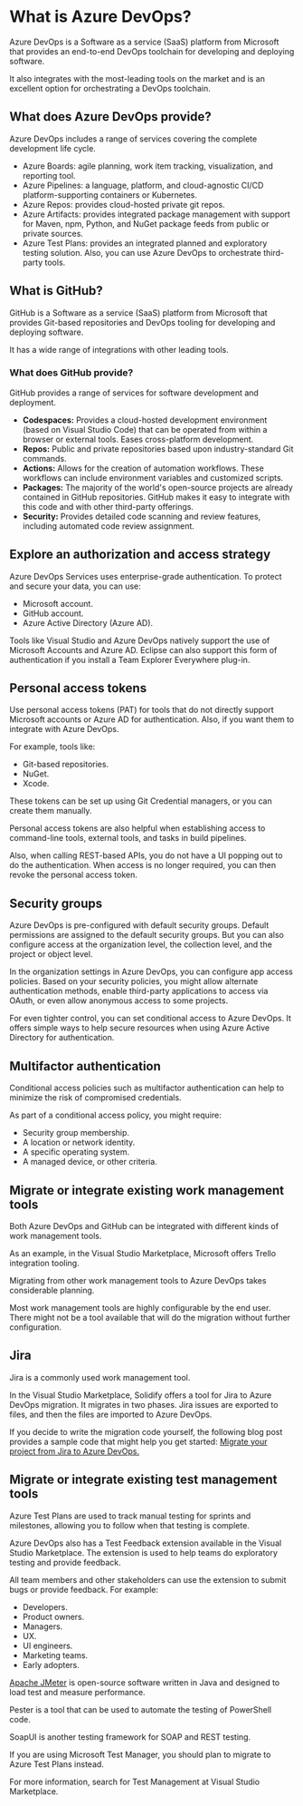 # What is Azure DevOps?

Azure DevOps is a Software as a service (SaaS) platform from Microsoft that provides an end-to-end DevOps toolchain for developing and deploying software.

It also integrates with the most-leading tools on the market and is an excellent option for orchestrating a DevOps toolchain.

## What does Azure DevOps provide?

Azure DevOps includes a range of services covering the complete development life cycle.

* Azure Boards: agile planning, work item tracking, visualization, and reporting tool.
* Azure Pipelines: a language, platform, and cloud-agnostic CI/CD platform-supporting containers or Kubernetes.
* Azure Repos: provides cloud-hosted private git repos.
* Azure Artifacts: provides integrated package management with support for Maven, npm, Python, and NuGet package feeds from public or private sources.
* Azure Test Plans: provides an integrated planned and exploratory testing solution.
Also, you can use Azure DevOps to orchestrate third-party tools.
  
## What is GitHub?

GitHub is a Software as a service (SaaS) platform from Microsoft that provides Git-based repositories and DevOps tooling for developing and deploying software.

It has a wide range of integrations with other leading tools.

### What does GitHub provide?

GitHub provides a range of services for software development and deployment.

* <b>Codespaces:</b> Provides a cloud-hosted development environment (based on Visual Studio Code) that can be operated from within a browser or external tools. Eases cross-platform development.
* <b>Repos:</b> Public and private repositories based upon industry-standard Git commands.
* <b>Actions:</b> Allows for the creation of automation workflows. These workflows can include environment variables and customized scripts.
* <b>Packages:</b> The majority of the world's open-source projects are already contained in GitHub repositories. GitHub makes it easy to integrate with this code and with other third-party offerings.
* <b>Security:</b> Provides detailed code scanning and review features, including automated code review assignment.

## Explore an authorization and access strategy

Azure DevOps Services uses enterprise-grade authentication. To protect and secure your data, you can use:

* Microsoft account.
* GitHub account.
* Azure Active Directory (Azure AD).

Tools like Visual Studio and Azure DevOps natively support the use of Microsoft Accounts and Azure AD. Eclipse can also support this form of authentication if you install a Team Explorer Everywhere plug-in.

## Personal access tokens

Use personal access tokens (PAT) for tools that do not directly support Microsoft accounts or Azure AD for authentication. Also, if you want them to integrate with Azure DevOps.

For example, tools like:

* Git-based repositories.
* NuGet.
* Xcode.

These tokens can be set up using Git Credential managers, or you can create them manually.

Personal access tokens are also helpful when establishing access to command-line tools, external tools, and tasks in build pipelines.

Also, when calling REST-based APIs, you do not have a UI popping out to do the authentication. When access is no longer required, you can then revoke the personal access token.

## Security groups

Azure DevOps is pre-configured with default security groups. Default permissions are assigned to the default security groups. But you can also configure access at the organization level, the collection level, and the project or object level.

In the organization settings in Azure DevOps, you can configure app access policies. Based on your security policies, you might allow alternate authentication methods, enable third-party applications to access via OAuth, or even allow anonymous access to some projects.

For even tighter control, you can set conditional access to Azure DevOps. It offers simple ways to help secure resources when using Azure Active Directory for authentication.

## Multifactor authentication

Conditional access policies such as multifactor authentication can help to minimize the risk of compromised credentials.

As part of a conditional access policy, you might require:

* Security group membership.
* A location or network identity.
* A specific operating system.
* A managed device, or other criteria.

## Migrate or integrate existing work management tools

Both Azure DevOps and GitHub can be integrated with different kinds of work management tools.

As an example, in the Visual Studio Marketplace, Microsoft offers Trello integration tooling.

Migrating from other work management tools to Azure DevOps takes considerable planning.

Most work management tools are highly configurable by the end user. There might not be a tool available that will do the migration without further configuration.


## Jira

Jira is a commonly used work management tool.

In the Visual Studio Marketplace, Solidify offers a tool for Jira to Azure DevOps migration. It migrates in two phases. Jira issues are exported to files, and then the files are imported to Azure DevOps.

If you decide to write the migration code yourself, the following blog post provides a sample code that might help you get started: [Migrate your project from Jira to Azure DevOps.](http://www.azurefieldnotes.com/2018/10/01/migrate-your-project-from-jira-to-azure-devops/)

## Migrate or integrate existing test management tools

Azure Test Plans are used to track manual testing for sprints and milestones, allowing you to follow when that testing is complete.

Azure DevOps also has a Test Feedback extension available in the Visual Studio Marketplace. The extension is used to help teams do exploratory testing and provide feedback.

All team members and other stakeholders can use the extension to submit bugs or provide feedback. For example:

* Developers.
* Product owners.
* Managers.
* UX.
* UI engineers.
* Marketing teams.
* Early adopters.

[Apache JMeter](https://docs.microsoft.com/en-us/azure/devops/test/load-test/get-started-jmeter-test) is open-source software written in Java and designed to load test and measure performance.

Pester is a tool that can be used to automate the testing of PowerShell code.

SoapUI is another testing framework for SOAP and REST testing.

If you are using Microsoft Test Manager, you should plan to migrate to Azure Test Plans instead.

For more information, search for Test Management at Visual Studio Marketplace.

